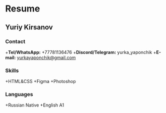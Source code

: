 # Resume
## Yuriy Kirsanov

### **Contact**
+**Tel/WhatsApp:** +77781136476
+**Discord/Telegram:** yurka_yaponchik
+**E-mail:** yurkayaponchik@gmail.com

### **Skills**
+HTML&CSS
+Figma
+Photoshop

### **Languages**
+Russian Native
+English A1